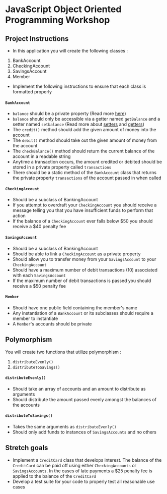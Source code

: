 # JavaScript Object Oriented Programming Workshop

## Project Instructions

* In this application you will create the following classes :
1. BankAccount
1. CheckingAccount
1. SavingsAccount
1. Member
* Implement the following instructions to ensure that each class is formatted properly

#### `BankAccount`
* `balance` should be a private property (Read more [here](https://developer.mozilla.org/en-US/docs/Web/JavaScript/Reference/Classes/Private_class_fields))
* `balance` should only be accessible via a getter named `getBalance` and a setter named `setbalance` (Read more about [setters](https://developer.mozilla.org/en-US/docs/Web/JavaScript/Reference/Functions/set) and [getters](https://developer.mozilla.org/en-US/docs/Web/JavaScript/Reference/Functions/get))
* The `credit()` method should add the given amount of money into the account
* The `debit()` method should take out the given amount of money from the account
* The `checkBalance()` method should return the current balance of the account in a readable string
* Anytime a transaction occurs, the amount credited or debited should be stored in a private property called `transactions`
* There should be a static method of the `BankAccount` class that returns the private property `transactions` of the account passed in when called

#### `CheckingAccount`
* Should be a subclass of BankingAccount
* If you attempt to overdraft your `CheckingAccount` you should receive a message telling you that you have insufficient funds to perform that action
* If the balance of a `CheckingAccount` ever falls below $50 you should receive a $40 penalty fee

#### `SavingsAccount`
* Should be a subclass of BankingAccount
* Should be able to link a `CheckingAccount` as a private property
* Should allow you to transfer money from your `SavingsAccount` to your `CheckingAccount`
* Should have a maximum number of debit transactions (10) associated with each `SavingsAccount`
* If the maximum number of debit transactions is passed you should receive a $50 penalty fee

#### `Member`
* Should have one public field containing the member's name
* Any instantiation of a `BankAccount` or its subclasses should require a member to instantiate
* A `Member`'s accounts should be private

## Polymorphism

You will create two functions that utilize polymorphism :
1. `distributeEvenly()`
1. `distributeToSavings()`

#### `distributeEvenly()`
* Should take an array of accounts and an amount to distribute as arguments
* Should distribute the amount passed evenly amongst the balances of the accounts
#### `distributeToSavings()`
* Takes the same arguments as `distributeEvenly()`
* Should only add funds to instances of `SavingsAccounts` and no others

## Stretch goals
* Implement a `CreditCard` class that develops interest. The balance of the `CreditCard` can be paid off using either `CheckingAccounts` or `SavingsAccounts`. In the cases of late payments a $25 penalty fee is applied to the balance of the `CreditCard`
* Develop a test suite for your code to properly test all reasonable use cases